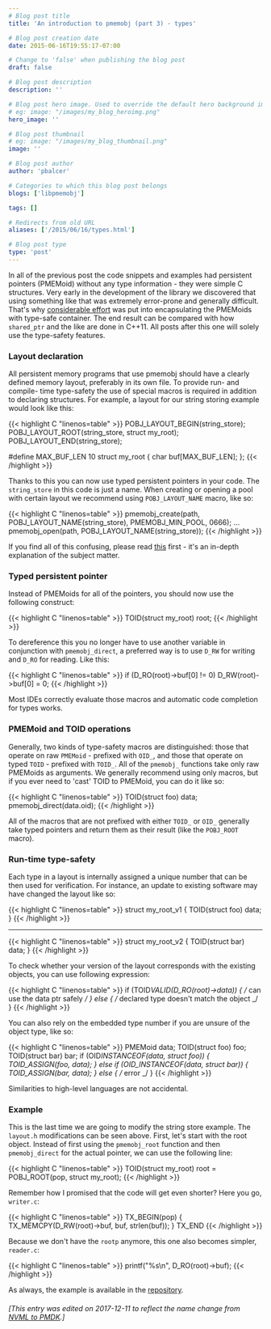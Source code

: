 ```yaml
---
# Blog post title
title: 'An introduction to pmemobj (part 3) - types'

# Blog post creation date
date: 2015-06-16T19:55:17-07:00

# Change to 'false' when publishing the blog post
draft: false

# Blog post description
description: ''

# Blog post hero image. Used to override the default hero background image.
# eg: image: "/images/my_blog_heroimg.png"
hero_image: ''

# Blog post thumbnail
# eg: image: "/images/my_blog_thumbnail.png"
image: ''

# Blog post author
author: 'pbalcer'

# Categories to which this blog post belongs
blogs: ['libpmemobj']

tags: []

# Redirects from old URL
aliases: ['/2015/06/16/types.html']

# Blog post type
type: 'post'
---
```


In all of the previous post the code snippets and examples had persistent pointers (PMEMoid) without any type information - they were simple C structures. Very early in the development of the library we discovered that using something like that was extremely error-prone and generally difficult. That's why [considerable effort](/blog/2015/06/type-safety-macros-in-libpmemobj/) was put into encapsulating the PMEMoids with type-safe container. The end result can be compared with how `shared_ptr` and the like are done in C++11. All posts after this one will solely use the type-safety features.

### Layout declaration

All persistent memory programs that use pmemobj should have a clearly defined memory layout, preferably in its own file. To provide run- and compile- time type-safety the use of special macros is required in addition to declaring structures. For example, a layout for our string storing example would look like this:

{{< highlight C "linenos=table" >}}
POBJ_LAYOUT_BEGIN(string_store);
POBJ_LAYOUT_ROOT(string_store, struct my_root);
POBJ_LAYOUT_END(string_store);

#define MAX_BUF_LEN 10
struct my_root {
char buf[MAX_BUF_LEN];
};
{{< /highlight >}}

Thanks to this you can now use typed persistent pointers in your code. The `string_store` in this code is just a name. When creating or opening a pool with certain layout we recommend using `POBJ_LAYOUT_NAME` macro, like so:

{{< highlight C "linenos=table" >}}
pmemobj_create(path, POBJ_LAYOUT_NAME(string_store), PMEMOBJ_MIN_POOL, 0666);
...
pmemobj_open(path, POBJ_LAYOUT_NAME(string_store));
{{< /highlight >}}

If you find all of this confusing, please read [this](/blog/2015/06/type-safety-macros-in-libpmemobj) first - it's an in-depth explanation of the subject matter.

### Typed persistent pointer

Instead of PMEMoids for all of the pointers, you should now use the following construct:

{{< highlight C "linenos=table" >}}
TOID(struct my_root) root;
{{< /highlight >}}

To dereference this you no longer have to use another variable in conjunction with `pmemobj_direct`, a preferred way is to use `D_RW` for writing and `D_RO` for reading. Like this:

{{< highlight C "linenos=table" >}}
if (D_RO(root)->buf[0] != 0)
D_RW(root)->buf[0] = 0;
{{< /highlight >}}

Most IDEs correctly evaluate those macros and automatic code completion for types works.

### PMEMoid and TOID operations

Generally, two kinds of type-safety macros are distinguished: those that operate on raw `PMEMoid` - prefixed with `OID_`, and those that operate on typed `TOID` - prefixed with `TOID_`. All of the `pmemobj_` functions take only raw PMEMoids as arguments. We generally recommend using only macros, but if you ever need to 'cast' TOID to PMEMoid, you can do it like so:

{{< highlight C "linenos=table" >}}
TOID(struct foo) data;
pmemobj_direct(data.oid);
{{< /highlight >}}

All of the macros that are not prefixed with either `TOID_` or `OID_` generally take typed pointers and return them as their result (like the `POBJ_ROOT` macro).

### Run-time type-safety

Each type in a layout is internally assigned a unique number that can be then used for verification. For instance, an update to existing software may have changed the layout like so:

{{< highlight C "linenos=table" >}}
struct my_root_v1 {
TOID(struct foo) data;
}
{{< /highlight >}}

---

{{< highlight C "linenos=table" >}}
struct my_root_v2 {
TOID(struct bar) data;
}
{{< /highlight >}}

To check whether your version of the layout corresponds with the existing objects, you can use following expression:

{{< highlight C "linenos=table" >}}
if (TOID*VALID(D_RO(root)->data)) {
/* can use the data ptr safely _/
} else {
/_ declared type doesn't match the object \_/
}
{{< /highlight >}}

You can also rely on the embedded type number if you are unsure of the object type, like so:

{{< highlight C "linenos=table" >}}
PMEMoid data;
TOID(struct foo) foo;
TOID(struct bar) bar;
if (OID*INSTANCEOF(data, struct foo)) {
TOID_ASSIGN(foo, data);
} else if (OID_INSTANCEOF(data, struct bar)) {
TOID_ASSIGN(bar, data);
} else {
/* error \_/
}
{{< /highlight >}}

Similarities to high-level languages are not accidental.

### Example

This is the last time we are going to modify the string store example. The `layout.h` modifications can be seen above. First, let's start with the root object. Instead of first using the `pmemobj_root` function and then `pmemobj_direct` for the actual pointer, we can use the following line:

{{< highlight C "linenos=table" >}}
TOID(struct my_root) root = POBJ_ROOT(pop, struct my_root);
{{< /highlight >}}

Remember how I promised that the code will get even shorter? Here you go, `writer.c`:

{{< highlight C "linenos=table" >}}
TX_BEGIN(pop) {
TX_MEMCPY(D_RW(root)->buf, buf, strlen(buf));
} TX_END
{{< /highlight >}}

Because we don't have the `rootp` anymore, this one also becomes simpler, `reader.c`:

{{< highlight C "linenos=table" >}}
printf("%s\n", D_RO(root)->buf);
{{< /highlight >}}

As always, the example is available in the [repository](https://github.com/pmem/pmdk/tree/master/src/examples/libpmemobj).

###### [This entry was edited on 2017-12-11 to reflect the name change from [NVML to PMDK](/blog/2017/12/NVML-is-now-PMDK).]
